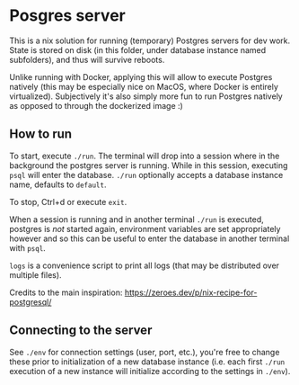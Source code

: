 # Posgres server

This is a nix solution for running (temporary) Postgres servers for dev
work. State is stored on disk (in this folder, under database instance named
subfolders), and thus will survive reboots.

Unlike running with Docker, applying this will allow to execute Postgres
natively (this may be especially nice on MacOS, where Docker is entirely
virtualized). Subjectively it's also simply more fun to run Postgres natively
as opposed to through the dockerized image :)

## How to run

To start, execute `./run`. The terminal will drop into a session where in the background the postgres server is running. While in this session, executing `psql` will enter the database. `./run` optionally accepts a database instance name, defaults to `default`.

To stop, Ctrl+d or execute `exit`.

When a session is running and in another terminal `./run` is executed, postgres is _not_ started again, environment variables are set appropriately however and so this can be useful to enter the database in another terminal with `psql`.

`logs` is a convenience script to print all logs (that may be distributed over multiple files).

Credits to the main inspiration: https://zeroes.dev/p/nix-recipe-for-postgresql/

## Connecting to the server

See `./env` for connection settings (user, port, etc.), you're free to change these prior to initialization of a new database instance (i.e. each first `./run` execution of a new instance will initialize according to the settings in `./env`).
